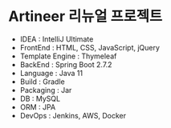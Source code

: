 # Artineer 리뉴얼 프로젝트
- IDEA : IntelliJ Ultimate
- FrontEnd : HTML, CSS, JavaScript, jQuery
- Template Engine : Thymeleaf
- BackEnd : Spring Boot 2.7.2
- Language : Java 11
- Build : Gradle
- Packaging : Jar
- DB : MySQL
- ORM : JPA
- DevOps : Jenkins, AWS, Docker

